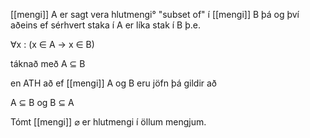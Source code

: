 [[mengi]] A er sagt vera hlutmengi° "subset of" í [[mengi]] B þá og því aðeins ef sérhvert staka í A er líka stak í B 
þ.e.

$\forall$x : (x $\in$ A $\rightarrow$ x $\in$ B)

táknað með A $\subseteq$ B

en ATH að ef [[mengi]] A og B eru jöfn þá gildir að 

A $\subseteq$ B og B $\subseteq$ A

Tómt [[mengi]] $\varnothing$ er hlutmengi í öllum mengjum.
